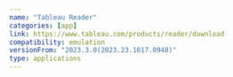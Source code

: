 ```yaml
---
name: "Tableau Reader"
categories: [app]
link: https://www.tableau.com/products/reader/download
compatibility: emulation
versionFrom: "2023.3.0(2023.23.1017.0948)"
type: applications
---
```



